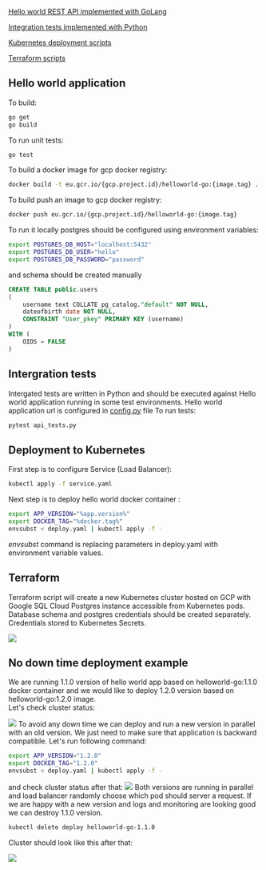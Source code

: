 

[Hello world REST API implemented with GoLang](/app)

[Integration tests implemented with Python](/tests)

[Kubernetes deployment scripts](/k8s)

[Terraform scripts](/terraform)

## Hello world application
To build:
```bash
go get
go build
```
To run unit tests:
```bash
go test
```
To  build a docker image for gcp docker registry:
```bash
docker build -t eu.gcr.io/{gcp.project.id}/helloworld-go:{image.tag} .
```
To  build push an image to gcp docker registry:
```bash
docker push eu.gcr.io/{gcp.project.id}/helloworld-go:{image.tag}
```
To run it locally postgres should be configured using environment variables:
```bash
export POSTGRES_DB_HOST="localhost:5432"
export POSTGRES_DB_USER="hello"
export POSTGRES_DB_PASSWORD="password"
```

and schema should be created manually

```sql
CREATE TABLE public.users
(
    username text COLLATE pg_catalog."default" NOT NULL,
    dateofbirth date NOT NULL,
    CONSTRAINT "User_pkey" PRIMARY KEY (username)
)
WITH (
    OIDS = FALSE
)
```

## Intergration tests
Intergated tests are written in Python and should be executed against Hello world application running in some test environments.
Hello world application url is configured in [config.py](/tests/config.py) file
To run tests:
```bash
pytest api_tests.py
```
## Deployment to Kubernetes
First step is to configure Service (Load Balancer):
```bash
kubectl apply -f service.yaml
```
Next step is to deploy hello world docker container :
```bash
export APP_VERSION="%app.version%"
export DOCKER_TAG="%docker.tag%"
envsubst < deploy.yaml | kubectl apply -f -
```
*envsubst* command is replacing parameters in deploy.yaml with environment variable values.

## Terraform
Terraform script will create a new Kubernetes cluster hosted on GCP with Google SQL Cloud Postgres instance accessible from Kubernetes pods. Database schema and postgres credentials should be created separately. Credentials stored to Kubernetes Secrets.

![](https://lh3.googleusercontent.com/MHdhLdUw5FZvNtRTcVxRdgM8-Paw6PPsauEpGKuvnMyUgeNb_3RUbS2InmgQaayOnmXe-jd1Ip09Suvp0sHoHsCDY58XRl202ENiVMOSrsuGDchxbt2uc7rJGCidFpj5RytP-wbz)


## No down time deployment example
We are running 1.1.0 version of hello world app based on helloworld-go:1.1.0 docker container and we would like to deploy 1.2.0 version based on helloworld-go:1.2.0 image.  
Let's check cluster status:

![](https://lh5.googleusercontent.com/Dkj_LONt0RUkStnG3Gg0nG_5EkV_9GtYf8EwUhKa7xKgyQUEduJNb6V4Vrx6dgKaZWEaCkOPzDP6zKVsn42PUqZyhJskfln67mDHIuSrDU2Nkl4_tlPLDoLrd8YKLKMT-R5XJfvZ)
To avoid any down time we can deploy and run a new version in parallel with an old version. We just need to make sure that application is backward compatible.
Let's run following command:
 ```bash
export APP_VERSION="1.2.0"
export DOCKER_TAG="1.2.0"
envsubst < deploy.yaml | kubectl apply -f -
```
and check cluster status after that:
![](https://lh4.googleusercontent.com/61wBaz2BoUVAx0naaT5tRUMgrSywYx_dEgiLgCZ9e0JRquwNHArUy1-b04TJymXcDuFV96HEhiP6a1e3BOH-N1lVTPtZLMaU7QWoeKa0vgxcpay9E77U3Fzb1GYs5NPHs-oDF-A5)
Both versions are running in parallel and load balancer randomly choose which pod should server a request. If we are happy with a new version and logs and monitoring are looking good we can destroy 1.1.0 version. 
```bash
kubectl delete deploy helloworld-go-1.1.0
```
Cluster should look like this after that:

![](https://lh6.googleusercontent.com/Ea3nUI2_zwYdtbGgdIy-1TSn-C4dbpk6prXx4KKcfKoR8fR9N4cuHHOEko2Qhh76C5rBr6XwO3sbI5rikuxERbKNT0IDkWS07ttd1vaZqEuNm8BsaXB_TAD5t8_uVxGpsQ4dHQcM)

